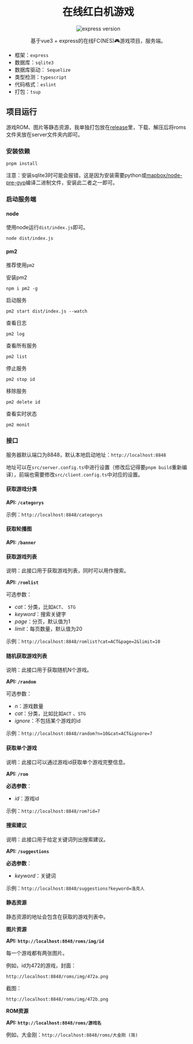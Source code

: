 <h1 align="center">在线红白机游戏</h1>

<p align="center">
<img alt="express version" src="https://img.shields.io/github/package-json/dependency-version/taiyuuki/nes-web/express">
</p>

<p align="center">
基于vue3 + express的在线FC(NES)🎮游戏项目，服务端。
</p>

* 框架：`express`
* 数据库：`sqlite3`
* 数据库驱动： `Sequelize`
* 类型检测：`typescript`
* 代码格式：`eslint` 
* 打包：`tsup`

## 项目运行

游戏ROM、图片等静态资源，我单独打包放在[release](../../../releases/download/v0.0.1/roms.zip)里，下载、解压后将roms文件夹放在server文件夹内即可。

### 安装依赖

```shell
pnpm install
```

注意：安装sqlite3时可能会报错，这是因为安装需要python或[mapbox/node-pre-gyp](https://github.com/mapbox/node-pre-gyp)编译二进制文件，安装此二者之一即可。

### 启动服务端

#### node

使用node运行`dist/index.js`即可。

```shell
node dist/index.js
```

#### pm2

推荐使用`pm2`

安装pm2

```shell
npm i pm2 -g
```

启动服务

```shell
pm2 start dist/index.js --watch
```

查看日志

```shell
pm2 log
```

查看所有服务

```shell
pm2 list
```

停止服务

```shell
pm2 stop id
```

移除服务

```shell
pm2 delete id
```

查看实时状态

```shell
pm2 monit
```

### 接口

服务器默认端口为8848，默认本地启动地址：`http://localhost:8848`

地址可以在`src/server.config.ts`中进行设置（修改后记得要`pnpm build`重新编译），前端也需要修改`src/client.config.ts`中对应的设置。

#### 获取游戏分类

**API: `/categorys`**

示例：`http://localhost:8848/categorys`

#### 获取轮播图

**API: `/banner`**

#### 获取游戏列表

说明：此接口用于获取游戏列表，同时可以用作搜索。

**API: `/romlist`**

可选参数：

* *cat*：分类，比如`ACT`、 `STG`
* *keyword*：搜索关键字
* *page*：分页，默认值为1
* *limit*：每页数量，默认值为20

示例：`http://localhost:8848/romlist?cat=ACT&page=2&limit=10`

#### 随机获取游戏列表

说明：此接口用于获取随机N个游戏。

**API: `/random`**

可选参数：

* *n*：游戏数量
* *cat*：分类，比如比如`ACT` 、`STG`
* *ignore*：不包括某个游戏的id

示例：`http://localhost:8848/random?n=10&cat=ACT&ignore=7`

#### 获取单个游戏

说明：此接口可以通过游戏id获取单个游戏完整信息。

**API: `/rom`**

**必选参数**：

* *id*：游戏id

示例：`http://localhost:8848/rom?id=7`

#### 搜索建议

说明：此接口用于给定关键词列出搜索建议。

**API: `/suggestions`**

**必选参数**：

* *keyword*：关键词

示例：`http://localhost:8848/suggestions?keyword=洛克人`

#### 静态资源

静态资源的地址会包含在获取的游戏列表中。

**图片资源**

**API: `http://localhost:8848/roms/img/id`**

每一个游戏都有两张图片。

例如，id为472的游戏，封面：

`http://localhost:8848/roms/img/472a.png`

截图：

`http://localhost:8848/roms/img/472b.png`

**ROM资源**

**API: `http://localhost:8848/roms/游戏名`**

例如，大金刚：`http://localhost:8848/roms/大金刚 (简)`